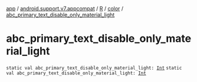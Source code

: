 [app](../../../index.md) / [android.support.v7.appcompat](../../index.md) / [R](../index.md) / [color](index.md) / [abc_primary_text_disable_only_material_light](.)

# abc_primary_text_disable_only_material_light

`static val abc_primary_text_disable_only_material_light: `[`Int`](https://kotlinlang.org/api/latest/jvm/stdlib/kotlin/-int/index.html)
`static val abc_primary_text_disable_only_material_light: `[`Int`](https://kotlinlang.org/api/latest/jvm/stdlib/kotlin/-int/index.html)